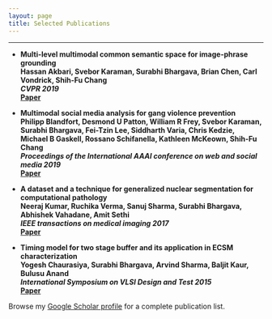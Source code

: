 ```yaml
---
layout: page
title: Selected Publications
---
```

****

- **Multi-level multimodal common semantic space for image-phrase grounding**  
  **Hassan Akbari, Svebor Karaman, Surabhi Bhargava, Brian Chen, Carl Vondrick, Shih-Fu Chang** <br/>
  <i>**CVPR 2019**</i> <br/>
  **<a href="https://openaccess.thecvf.com/content_CVPR_2019/papers/Akbari_Multi-Level_Multimodal_Common_Semantic_Space_for_Image-Phrase_Grounding_CVPR_2019_paper.pdf" target="_blank">Paper</a>**


- **Multimodal social media analysis for gang violence prevention**  
  **Philipp Blandfort, Desmond U Patton, William R Frey, Svebor Karaman, Surabhi Bhargava, Fei-Tzin Lee, Siddharth Varia, Chris Kedzie, Michael B Gaskell, Rossano Schifanella, Kathleen McKeown, Shih-Fu Chang** <br/>
  <i>**Proceedings of the International AAAI conference on web and social media 2019**</i> <br/>
  **<a href="https://ojs.aaai.org/index.php/ICWSM/article/download/3214/3082" target="_blank">Paper</a>**
  

- **A dataset and a technique for generalized nuclear segmentation for computational pathology**  
  **Neeraj Kumar, Ruchika Verma, Sanuj Sharma, Surabhi Bhargava, Abhishek Vahadane, Amit Sethi** <br/>
  <i>**IEEE transactions on medical imaging 2017**</i> <br/>
  **<a href="https://ieeexplore.ieee.org/document/7872382" target="_blank">Paper</a>**
  

- **Timing model for two stage buffer and its application in ECSM characterization**  
  **Yogesh Chaurasiya, Surabhi Bhargava, Arvind Sharma, Baljit Kaur, Bulusu Anand** <br/>
  <i>**International Symposium on VLSI Design and Test 2015**</i> <br/>
  **<a href="https://ieeexplore.ieee.org/abstract/document/7208075" target="_blank">Paper</a>**
  
Browse my <a href="https://scholar.google.com/citations?user=4SE5ewQAAAAJ&hl=en&authuser=2" target="_blank">Google Scholar profile</a> for a complete publication list.
<br/>
<br/>

